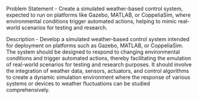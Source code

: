 Problem Statement - Create a simulated weather-based control system, expected to run on platforms like Gazebo, MATLAB, or CoppeliaSim, where environmental conditions trigger automated actions, helping to mimic real-world scenarios for testing and research.

Description - Develop a simulated weather-based control system intended for deployment on platforms such as Gazebo, MATLAB, or CoppeliaSim. The system should be designed to respond to changing environmental conditions and trigger automated actions, thereby facilitating the emulation of real-world scenarios for testing and research purposes. It should involve the integration of weather data, sensors, actuators, and control algorithms to create a dynamic simulation environment where the response of various systems or devices to weather fluctuations can be studied comprehensively.
